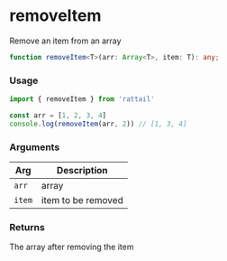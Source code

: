 # removeItem

Remove an item from an array

```ts
function removeItem<T>(arr: Array<T>, item: T): any;
```

### Usage

```ts
import { removeItem } from 'rattail'

const arr = [1, 2, 3, 4]
console.log(removeItem(arr, 2)) // [1, 3, 4]
```

### Arguments

| Arg | Description |
| --- | ----------- |
| `arr` | array |
| `item` | item to be removed |

### Returns

The array after removing the item